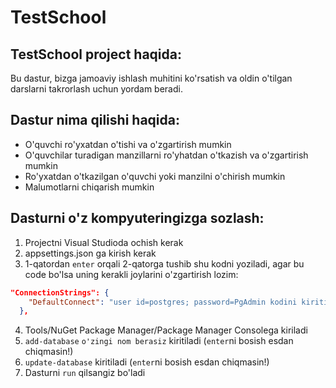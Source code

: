 # TestSchool

## TestSchool project haqida:

Bu dastur, bizga jamoaviy ishlash muhitini ko'rsatish va oldin 
o'tilgan darslarni takrorlash uchun yordam beradi.

## Dastur nima qilishi haqida:
 
+ O'quvchi ro'yxatdan o'tishi va o'zgartirish mumkin
+ O'quvchilar turadigan manzillarni ro'yhatdan o'tkazish va o'zgartirish mumkin
+ Ro'yxatdan o'tkazilgan o'quvchi yoki manzilni o'chirish mumkin
+ Malumotlarni chiqarish mumkin

## Dasturni o'z kompyuteringizga sozlash:

1. Projectni Visual Studioda ochish kerak
2. appsettings.json ga kirish kerak
3. 1-qatordan `enter` orqali 2-qatorga tushib shu kodni yoziladi, agar bu code bo'lsa uning kerakli joylarini o'zgartirish lozim:
```.json
"ConnectionStrings": {
    "DefaultConnect": "user id=postgres; password=PgAdmin kodini kiriting; server=localhost; port=5432; database=Database nomini kiriting; pooling=true"
  },
```
4. Tools/NuGet Package Manager/Package Manager Consolega kiriladi
5. `add-database`  `o'zingi nom berasiz` kiritiladi (`enter`ni bosish esdan chiqmasin!)
6. `update-database` kiritiladi (`enter`ni bosish esdan chiqmasin!)
7. Dasturni `run` qilsangiz bo'ladi
